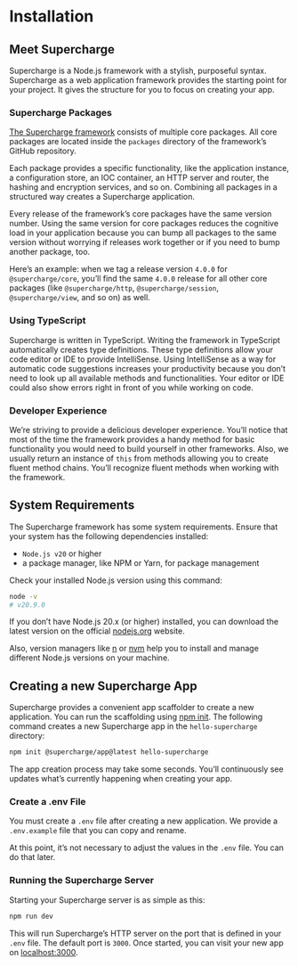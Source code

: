 # Installation


## Meet Supercharge
Supercharge is a Node.js framework with a stylish, purposeful syntax. Supercharge as a web application framework provides the starting point for your project. It gives the structure for you to focus on creating your app.


### Supercharge Packages
[The Supercharge framework](https://github.com/supercharge/framework) consists of multiple core packages. All core packages are located inside the `packages` directory of the framework’s GitHub repository.

Each package provides a specific functionality, like the application instance, a configuration store, an IOC container, an HTTP server and router, the hashing and encryption services, and so on. Combining all packages in a structured way creates a Supercharge application.

Every release of the framework’s core packages have the same version number. Using the same version for core packages reduces the cognitive load in your application because you can bump all packages to the same version without worrying if releases work together or if you need to bump another package, too.

Here’s an example: when we tag a release version `4.0.0` for `@supercharge/core`, you’ll find the same `4.0.0` release for all other core packages (like `@supercharge/http`, `@supercharge/session`, `@supercharge/view`, and so on) as well.


### Using TypeScript
Supercharge is written in TypeScript. Writing the framework in TypeScript automatically creates type definitions. These type definitions allow your code editor or IDE to provide IntelliSense. Using IntelliSense as a way for automatic code suggestions increases your productivity because you don’t need to look up all available methods and functionalities. Your editor or IDE could also show errors right in front of you while working on code.


### Developer Experience
We’re striving to provide a delicious developer experience. You’ll notice that most of the time the framework provides a handy method for basic functionality you would need to build yourself in other frameworks. Also, we usually return an instance of `this` from methods allowing you to create fluent method chains. You’ll recognize fluent methods when working with the framework.


## System Requirements
The Supercharge framework has some system requirements. Ensure that your system has the following dependencies installed:

- `Node.js v20` or higher
- a package manager, like NPM or Yarn, for package management

Check your installed Node.js version using this command:

```bash
node -v
# v20.9.0
```

If you don’t have Node.js 20.x (or higher) installed, you can download the latest version on the official [nodejs.org](https://nodejs.org/en/download/) website.

Also, version managers like [n](https://github.com/tj/n) or [nvm](https://github.com/creationix/nvm) help you to install and manage different Node.js versions on your machine.


## Creating a new Supercharge App
Supercharge provides a convenient app scaffolder to create a new application. You can run the scaffolding using [npm init](https://docs.npmjs.com/cli/commands/npm-init). The following command creates a new Supercharge app in the `hello-supercharge` directory:

```bash
npm init @supercharge/app@latest hello-supercharge
```

The app creation process may take some seconds. You’ll continuously see updates what’s currently happening when creating your app.


### Create a .env File
You must create a `.env` file after creating a new application. We provide a `.env.example` file that you can copy and rename.

At this point, it’s not necessary to adjust the values in the `.env` file. You can do that later.


### Running the Supercharge Server
Starting your Supercharge server is as simple as this:

```bash
npm run dev
```

This will run Supercharge’s HTTP server on the port that is defined in your `.env` file. The default port is `3000`. Once started, you can visit your new app on [localhost:3000](https://localhost:3000).
